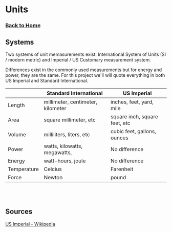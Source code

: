 # Units
### [Back to Home](README.md)

## Systems
Two systems of unit memasurements exist: International System of Units (SI / modern metric) and Imperial / US Customary measurement system.

Differences exist in the commonly used measurements but for energy and power, they are the same. For this project we'll will quote everything in both US Imperial and Standard International.

|        | Standard International             | US Imperial                   |
|--------|------------------------------------|-------------------------------|
| Length | millimeter, centimeter, kilometer  | inches, feet, yard, mile      |
| Area   | square millimeter, etc             | square inch, square feet, etc |
| Volume | milliliters, liters, etc           | cubic feet, gallons, ounces   |
| Power  | watts, kilowatts, megawatts,       | No difference                 |
| Energy | watt-hours, joule                  | No difference                 |
| Temperature | Celcius | Farenheit |
| Force | Newton | pound |


<br ><br >
## Sources
[US Imperial - Wikipedia](https://en.wikipedia.org/wiki/Imperial_and_US_customary_measurement_systems)
